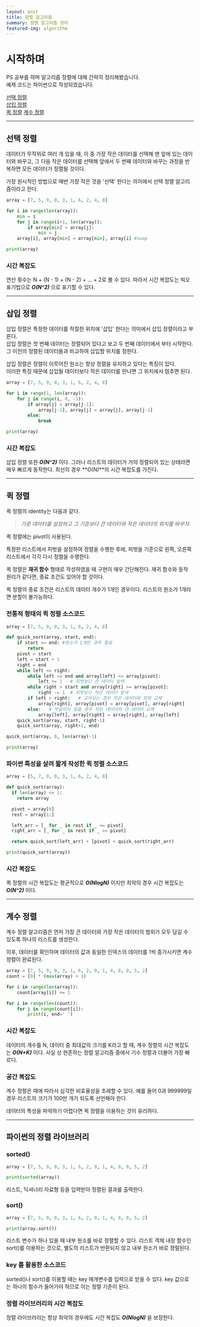 ```yaml
---
layout: post
title: 정렬 알고리즘
summary: 정렬 알고리즘 정리
featured-img: algorithm
---
```


# 시작하며

PS 공부를 하며 알고리즘 정렬에 대해 간략히 정리해봤습니다.  
예제 코드는 파이썬으로 작성되었습니다.

[선택 정렬](#select_align)  
[삽입 정렬](#insert_align)  
[퀵 정렬](#quick_align)
[계수 정렬](#counting_align)

---

<a name="select_align"></a>

## 선택 정렬

데이터가 무작위로 여러 개 있을 때, 이 중 가장 작은 데이터를 선택해 맨 앞에 있는 데이터와 바꾸고, 그 다음 작은 데이터를 선택해 앞에서 두 번째 데이터와 바꾸는 과정을 반복하면 모든 데이터가 정렬될 것이다.

가장 원시적인 방법으로 매번 가장 작은 것을 '선택' 한다는 의미에서 선택 정렬 알고리즘이라고 한다.

```python
array = [7, 5, 9, 0, 3, 1, 6, 2, 4, 8]

for i in range(len(array)):
    min = i
    for j in range(i+1, len(array)):
        if array[min] > array[j]:
            min = j
    array[i], array[min] = array[min], array[i] #swap

print(array)
```

### 시간 복잡도

연산 횟수는 N + (N - 1) + (N - 2) + ... + 2로 볼 수 있다. 따라서 시간 복잡도는 빅오 표기법으로 **_O(N^2)_** 으로 표기할 수 있다.

---

<a name="insert_align"></a>

## 삽입 정렬

삽입 정렬은 특정한 데이터를 적절한 위치에 '삽입' 한다는 의미에서 삽입 정렬이라고 부른다.  
삽입 정렬은 첫 번째 데이터는 정렬되어 있다고 보고 두 번째 데이터에서 부터 시작한다.  
그 이전의 정렬된 데이터들과 비교하여 삽입할 위치를 정한다.

삽입 정렬은 정렬이 이루어진 원소는 항상 정렬을 유지하고 있다는 특징이 있다.  
이러한 특징 때문에 삽입될 데이터보다 작은 데이터를 만나면 그 위치에서 멈추면 된다.

```python
array = [7, 5, 9, 0, 3, 1, 6, 2, 4, 8]

for i in range(1, len(array)):
    for j in range(i, 0, -1):
        if array[j] < array[j-1]:
            array[j-1], array[j] = array[j], array[j-1]
        else:
            break

print(array)
```

### 시간 복잡도

삽입 정렬 또한 **_O(N^2)_** 이다. 그러나 리스트의 데이터가 거의 정렬되어 있는 상태라면 매우 빠르게 동작한다. 최선의 경우 **_O(N)_**의 시간 복잡도를 가진다.

---

<a name="quick_align"></a>

## 퀵 정렬

퀵 정렬의 identity는 다음과 같다.

> _기준 데이터를 설정하고 그 기준보다 큰 데이터와 작은 데이터의 위치를 바꾸자._

퀵 정렬에는 pivot이 사용된다.

특정한 리스트에서 피벗을 설정하여 정렬을 수행한 후에, 피벗을 기준으로 왼쪽, 오른쪽 리스트에서 각각 다시 정렬을 수행한다.

퀵 정렬은 **재귀 함수** 형태로 작성하였을 때 구현이 매우 간단해진다.
재귀 함수와 동작 원리가 같다면, 종료 조건도 있어야 할 것이다.

퀵 정렬의 종료 조건은 리스트의 데이터 개수가 1개인 경우이다. 리스트의 원소가 1개라면 분할이 불가능하다.

### 전통적 형태의 퀵 정렬 소스코드

```python
array = [7, 5, 9, 0, 3, 1, 6, 2, 4, 8]

def quick_sort(array, start, end):
    if start >= end: #원소가 1개인 경우 종료
        return
    pivot = start
    left = start + 1
    right = end
    while left <= right:
        while left <= end and array[left] <= array[pivot]:
            left += 1   # 피벗보다 큰 데이터 탐색
        while right > start and array[right] >= array[pivot]:
            right -= 1  # 피벗보다 작은 데이터 탐색
        if left > right:   # 교차되는 경우 작은 데이터와 피벗 교체
            array[right], array[pivot] = array[pivot], array[right]
        else:   # 엇갈리지 않을 경우 작은 데이터와 큰 데이터 교체
            array[left], array[right] = array[right], array[left]
    quick_sort(array, start, right-1)
    quick_sort(array, right+1, end)

quick_sort(array, 0, len(array)-1)

print(array)
```

### 파이썬 특성을 살려 짧게 작성한 퀵 정렬 소스코드

```python
array = [5, 7, 9, 0, 3, 1, 6, 2, 4, 8]

def quick_sort(array):
  if len(array) <= 1:
    return array

  pivot = array[0]
  rest = array[1:]

  left_arr = [_ for _ in rest if _ <= pivot]
  right_arr = [_ for _ in rest if _ >= pivot]

  return quick_sort(left_arr) + [pivot] + quick_sort(right_arr)

print(quick_sort(array))
```

### 시간 복잡도

퀵 정렬의 시간 복잡도는 평균적으로 **_O(NlogN)_** 이지만 최악의 경우 시간 복잡도는 **_O(N^2)_** 이다.

---

<a name="counting_align"></a>

## 계수 정렬

계수 정렬 알고리즘은 먼저 가장 큰 데이터와 가장 작은 데이터의 범위가 모두 담길 수 있도록 하나의 리스트를 생성한다.

이후, 데이터를 확인하며 데이터의 값과 동일한 인덱스의 데이터를 1씩 증가시키면 계수 정렬이 완료된다.

```python
array = [7, 5, 9, 0, 3, 1, 6, 2, 9, 1, 4, 8, 0, 5, 2]
count = [0] * (max(array) + 1)

for i in range(len(array)):
    count[array[i]] += 1

for i in range(len(count)):
    for j in range(count[i]):
        print(i, end=' ')
```

### 시간 복잡도

데이터의 개수를 N, 데이터 중 최대값의 크기를 K라고 할 때, 계수 정렬의 시간 복잡도는 **_O(N+K)_** 이다.
사실 상 현존하는 정렬 알고리즘 중에서 기수 정렬과 더불어 가장 빠르다.

### 공간 복잡도

계수 정렬은 때에 따라서 심각한 비효율성을 초래할 수 있다. 예를 들어 0과 999999일 경우 리스트의 크기가 100만 개가 되도록 선언해야 한다.

데이터의 특성을 파악하기 어렵다면 퀵 정렬을 이용하는 것이 유리하다.

---

## 파이썬의 정렬 라이브러리

### sorted()

```python
array = [7, 5, 9, 0, 3, 1, 6, 2, 9, 1, 4, 8, 0, 5, 2]

print(sorted(array))
```

리스트, 딕셔너리 자료형 등을 입력받아 정렬된 결과를 출력한다.

### sort()

```python
array = [7, 5, 9, 0, 3, 1, 6, 2, 9, 1, 4, 8, 0, 5, 2]

print(array.sort())
```

리스트 변수가 하나 있을 때 내부 원소를 바로 정렬할 수 있다. 리스트 객체 내장 함수인 sort()를 이용하는 것으로, 별도의 리스트가 반환되지 않고 내부 원소가 바로 졍럴된다.

### key 를 활용한 소스코드

sorted()나 sort()를 이용할 때는 key 매개변수를 입력으로 받을 수 있다. key 값으로는 하나의 함수가 들어가야 하므로 이는 정렬 기준이 된다.

### 정렬 라이브러리의 시간 복잡도

정렬 라이브러리는 항상 최악의 경우에도 시간 복잡도 **_O(NlogN)_** 을 보장한다.
